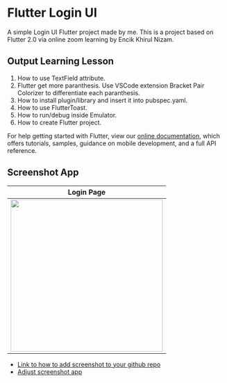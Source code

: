 # Flutter Login UI

A simple Login UI Flutter project made by me. This is a project based on Flutter 2.0 via online zoom learning by Encik Khirul Nizam.

## Output Learning Lesson

1) How to use TextField attribute.
2) Flutter get more paranthesis. Use VSCode extension Bracket Pair Colorizer to differentiate each paranthesis.
3) How to install plugin/library and insert it into pubspec.yaml.
4) How to use FlutterToast. 
5) How to run/debug inside Emulator.
6) How to create Flutter project.

For help getting started with Flutter, view our
[online documentation](https://flutter.dev/docs), which offers tutorials,
samples, guidance on mobile development, and a full API reference.

## Screenshot App

| Login Page |
|------------|
| <img src="https://user-images.githubusercontent.com/47492640/110229175-89b76a00-7f42-11eb-850f-bb2cec05ec72.png" width="350px"> | 

- [Link to how to add screenshot to your github repo](https://medium.com/@justynagolawska/how-to-easily-add-screenshots-into-your-readme-file-on-github-d806a01d6ffd)
- [Adjust screenshot app](https://gist.github.com/uupaa/f77d2bcf4dc7a294d109)
